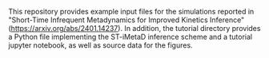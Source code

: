 This repository provides example input files for the simulations reported in "Short-Time Infrequent Metadynamics for Improved Kinetics Inference" (https://arxiv.org/abs/2401.14237). 
In addition, the tutorial directory provides a Python file implementing the ST-iMetaD inference scheme and a tutorial jupyter notebook, as well as source data for the figures.
